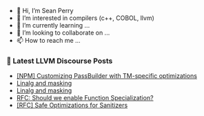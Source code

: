 - 👋 Hi, I’m Sean Perry
- 👀 I’m interested in compilers (c++, COBOL, llvm)
- 🌱 I’m currently learning ...
- 💞️ I’m looking to collaborate on ...
- 📫 How to reach me ...

<!---
s66perry/s66perry is a ✨ special ✨ repository because its `README.md` (this file) appears on your GitHub profile.
You can click the Preview link to take a look at your changes.
--->
### 📕 Latest LLVM Discourse Posts

<!-- DISCOURSE-LLVM:START -->
- [[NPM] Customizing PassBuilder with TM-specific optimizations](https://discourse.llvm.org/t/npm-customizing-passbuilder-with-tm-specific-optimizations/62782#post_3)
- [Linalg and masking](https://discourse.llvm.org/t/linalg-and-masking/62795#post_2)
- [Linalg and masking](https://discourse.llvm.org/t/linalg-and-masking/62795#post_1)
- [RFC: Should we enable Function Specialization?](https://discourse.llvm.org/t/rfc-should-we-enable-function-specialization/61518#post_12)
- [[RFC] Safe Optimizations for Sanitizers](https://discourse.llvm.org/t/rfc-safe-optimizations-for-sanitizers/62729#post_10)
<!-- DISCOURSE-LLVM:END -->
